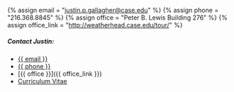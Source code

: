 {% assign email = "justin.p.gallagher@case.edu" %}
{% assign phone = "216.368.8845" %}
{% assign office = "Peter B. Lewis Building 276" %}
{% assign office_link = "http://weatherhead.case.edu/tour/" %}

##### Contact Justin:

- <i class="fa fa-envelope"></i> [{{ email }}](mailto:{{email}})
- <i class="fa fa-phone-square"></i> [{{ phone }}](tel:+12163688845)
- <i class="fa fa-building"></i> [{{ office }}]({{ office_link }})
- <i class="fa fa-graduation-cap"></i> [Curriculum Vitae](../curriculum-vitae.html)
